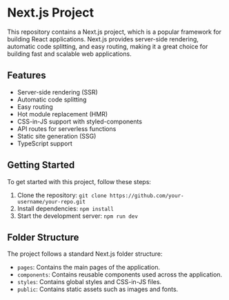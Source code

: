 # Next.js Project

This repository contains a Next.js project, which is a popular framework for building React applications. Next.js provides server-side rendering, automatic code splitting, and easy routing, making it a great choice for building fast and scalable web applications. 

## Features

- Server-side rendering (SSR)
- Automatic code splitting
- Easy routing
- Hot module replacement (HMR)
- CSS-in-JS support with styled-components
- API routes for serverless functions
- Static site generation (SSG)
- TypeScript support

## Getting Started

To get started with this project, follow these steps:

1. Clone the repository: `git clone https://github.com/your-username/your-repo.git`
2. Install dependencies: `npm install`
3. Start the development server: `npm run dev`

## Folder Structure

The project follows a standard Next.js folder structure:

- `pages`: Contains the main pages of the application.
- `components`: Contains reusable components used across the application.
- `styles`: Contains global styles and CSS-in-JS files.
- `public`: Contains static assets such as images and fonts.
